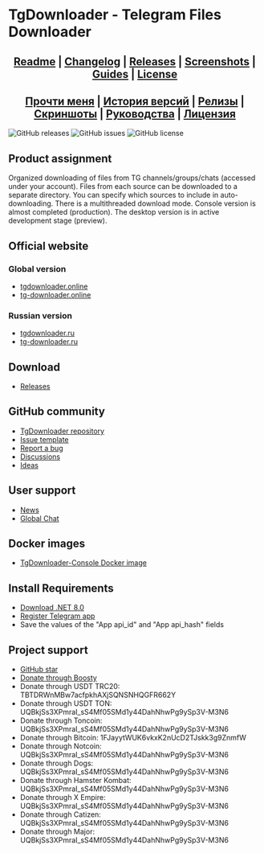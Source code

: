 ﻿# TgDownloader - Telegram Files Downloader

## <div align="center"><b><a href="README.md">Readme</a> | <a href="Docs/CHANGELOG.md">Changelog</a> | <a href="Docs/RELEASE.md">Releases</a> | <a href="Docs/SCREENSHOTS.md">Screenshots</a> | <a href="Docs/GUIDES.md">Guides</a> | <a href="LICENSE.md">License</a></b></div>
## <div align="center"><b><a href="README-RUS.md">Прочти меня</a> | <a href="Docs/CHANGELOG-RUS.md">История версий</a> | <a href="Docs/RELEASE.md">Релизы</a> | <a href="Docs/SCREENSHOTS.md">Скриншоты</a> | <a href="Docs/GUIDES-RUS.md">Руководства</a> | <a href="LICENSE.md">Лицензия</a></b></div>

![GitHub releases](https://img.shields.io/github/downloads/DamianMorozov/TgDownloader/total?style=social)
![GitHub issues](https://img.shields.io/github/issues/DamianMorozov/TgDownloader?style=social)
![GitHub license](https://img.shields.io/github/license/DamianMorozov/TgDownloader?style=social)

## Product assignment
Organized downloading of files from TG channels/groups/chats (accessed under your account). Files from each source can be downloaded to a separate directory. You can specify which sources to include in auto-downloading. There is a multithreaded download mode. Console version is almost completed (production). The desktop version is in active development stage (preview).

## Official website

### Global version
- [tgdownloader.online](http://tgdownloader.online)
- [tg-downloader.online](http://tg-downloader.online)

### Russian version
- [tgdownloader.ru](http://tgdownloader.ru)
- [tg-downloader.ru](http://tg-downloader.ru)

## Download
- [Releases](https://github.com/DamianMorozov/TgDownloader/releases)

## GitHub community
- [TgDownloader repository](https://github.com/DamianMorozov/TgDownloader)
- [Issue template](https://github.com/DamianMorozov/TgDownloader/blob/main/Docs/ISSUE.md)
- [Report a bug](https://github.com/DamianMorozov/TgDownloader/issues)
- [Discussions](https://github.com/DamianMorozov/TgDownloader/discussions)
- [Ideas](https://github.com/DamianMorozov/TgDownloader/discussions/categories/ideas)

## User support
- [News](https://t.me/TgDownloader)
- [Global Chat](https://t.me/TgDownloaderChat)

## Docker images
- [TgDownloader-Console Docker image](https://hub.docker.com/repository/docker/damianmorozov/tgdownloader-console)

## Install Requirements
- [Download .NET 8.0](https://dotnet.microsoft.com/en-us/download/dotnet/8.0)
- [Register Telegram app](https://my.telegram.org/apps)
- Save the values of the "App api_id" and "App api_hash" fields

## Project support
- [GitHub star](https://github.com/DamianMorozov/TgDownloader)
- [Donate through Boosty](https://boosty.to/tgdownloader)
- Donate through USDT TRC20: TBTDRWnMBw7acfpkhAXjSQNSNHQGFR662Y
- Donate through USDT TON: UQBkjSs3XPmraI_sS4Mf05SMd1y44DahNhwPg9ySp3V-M3N6
- Donate through Toncoin: UQBkjSs3XPmraI_sS4Mf05SMd1y44DahNhwPg9ySp3V-M3N6
- Donate through Bitcoin: 1FJayytWUK6vkxK2nUcD2TJskk3g9ZnmfW
- Donate through Notcoin: UQBkjSs3XPmraI_sS4Mf05SMd1y44DahNhwPg9ySp3V-M3N6
- Donate through Dogs: UQBkjSs3XPmraI_sS4Mf05SMd1y44DahNhwPg9ySp3V-M3N6
- Donate through Hamster Kombat: UQBkjSs3XPmraI_sS4Mf05SMd1y44DahNhwPg9ySp3V-M3N6
- Donate through X Empire: UQBkjSs3XPmraI_sS4Mf05SMd1y44DahNhwPg9ySp3V-M3N6
- Donate through Catizen: UQBkjSs3XPmraI_sS4Mf05SMd1y44DahNhwPg9ySp3V-M3N6
- Donate through Major: UQBkjSs3XPmraI_sS4Mf05SMd1y44DahNhwPg9ySp3V-M3N6
